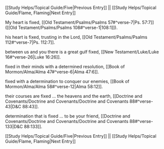 [[Study Helps/Topical Guide/Five|Previous Entry]]  ||  [[Study Helps/Topical Guide/Flame, Flaming|Next Entry]]

 My heart is fixed, [[Old Testament/Psalms/Psalms 57#^verse-7|Ps. 57:7]] ([[Old Testament/Psalms/Psalms 108#^verse-1|108:1]]).

 his heart is fixed, trusting in the Lord, [[Old Testament/Psalms/Psalms 112#^verse-7|Ps. 112:7]].

 between us and you there is a great gulf fixed, [[New Testament/Luke/Luke 16#^verse-26|Luke 16:26]].

 fixed in their minds with a determined resolution, [[Book of Mormon/Alma/Alma 47#^verse-6|Alma 47:6]].

 fixed with a determination to conquer our enemies, [[Book of Mormon/Alma/Alma 58#^verse-12|Alma 58:12]].

 their courses are fixed ... the heavens and the earth, [[Doctrine and Covenants/Doctrine and Covenants/Doctrine and Covenants 88#^verse-43|D&C 88:43]].

 determination that is fixed ... to be your friend, [[Doctrine and Covenants/Doctrine and Covenants/Doctrine and Covenants 88#^verse-133|D&C 88:133]].

[[Study Helps/Topical Guide/Five|Previous Entry]]  ||  [[Study Helps/Topical Guide/Flame, Flaming|Next Entry]]